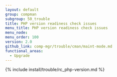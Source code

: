 ```yaml
---
layout: default
group: compman
subgroup: 50_trouble
title: PHP version readiness check issues
menu_title: PHP version readiness check issues
menu_node:
menu_order: 100
version: 2.0
github_link: comp-mgr/trouble/cman/maint-mode.md
functional_areas:
  - Upgrade
---
```


{% include install/trouble/rc_php-version.md %}
